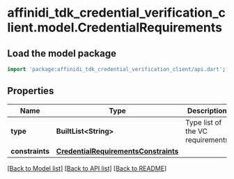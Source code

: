 # affinidi_tdk_credential_verification_client.model.CredentialRequirements

## Load the model package
```dart
import 'package:affinidi_tdk_credential_verification_client/api.dart';
```

## Properties
Name | Type | Description | Notes
------------ | ------------- | ------------- | -------------
**type** | **BuiltList&lt;String&gt;** | Type list of the VC requirements | 
**constraints** | [**CredentialRequirementsConstraints**](CredentialRequirementsConstraints.md) |  | [optional] 

[[Back to Model list]](../README.md#documentation-for-models) [[Back to API list]](../README.md#documentation-for-api-endpoints) [[Back to README]](../README.md)


